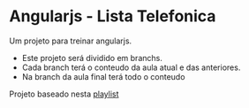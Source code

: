 # Angularjs - Lista Telefonica

Um projeto para treinar angularjs.

- Este projeto será dividido em branchs.
- Cada branch terá o conteudo da aula atual e das anteriores.
- Na branch da aula final terá todo o conteudo

Projeto baseado nesta <a href="https://www.youtube.com/playlist?list=PLQCmSnNFVYnTD5p2fR4EXmtlR6jQJMbPb">playlist</a>